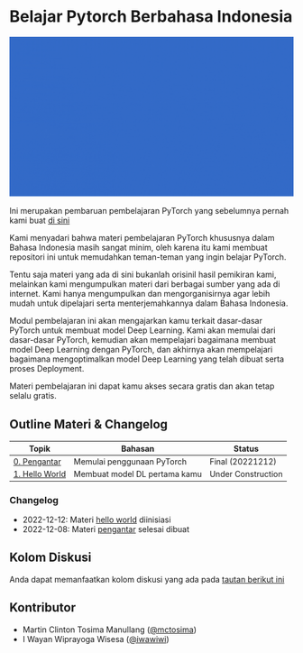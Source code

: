# Belajar Pytorch Berbahasa Indonesia

<div align="center">
<img src="https://raw.githubusercontent.com/mctosima/belajarpytorch/main/assets/Homebanner1080.gif" width="1080"/>
</div>

Ini merupakan pembaruan pembelajaran PyTorch yang sebelumnya pernah kami buat [di sini](https://github.com/mctosima/pengantarDLpytorch)

Kami menyadari bahwa materi pembelajaran PyTorch khususnya dalam Bahasa Indonesia masih sangat minim, oleh karena itu kami membuat repositori ini untuk memudahkan teman-teman yang ingin belajar PyTorch.

Tentu saja materi yang ada di sini bukanlah orisinil hasil pemikiran kami, melainkan kami mengumpulkan materi dari berbagai sumber yang ada di internet. Kami hanya mengumpulkan dan mengorganisirnya agar lebih mudah untuk dipelajari serta menterjemahkannya dalam Bahasa Indonesia.

Modul pembelajaran ini akan mengajarkan kamu terkait dasar-dasar PyTorch untuk membuat model Deep Learning. Kami akan memulai dari dasar-dasar PyTorch, kemudian akan mempelajari bagaimana membuat model Deep Learning dengan PyTorch, dan akhirnya akan mempelajari bagaimana mengoptimalkan model Deep Learning yang telah dibuat serta proses Deployment.

Materi pembelajaran ini dapat kamu akses secara gratis dan akan tetap selalu gratis.

## Outline Materi & Changelog

| **Topik**                                    | **Bahasan**                   | **Status**         |
| -------------------------------------------- | ----------------------------- | ------------------ |
| [0. Pengantar](./00_Pengantar.ipynb)         | Memulai penggunaan PyTorch    | Final (20221212)   |
| [1. Hello World](./01_HelloWorldnyaDL.ipynb) | Membuat model DL pertama kamu | Under Construction | 


### Changelog
- 2022-12-12: Materi [hello world](./01_HelloWorldnyaDL.ipynb) diinisiasi
- 2022-12-08: Materi [pengantar](./00_Pengantar.ipynb) selesai dibuat

## Kolom Diskusi
Anda dapat memanfaatkan kolom diskusi yang ada pada [tautan berikut ini](https://github.com/mctosima/belajarpytorch/discussions)

## Kontributor
- Martin Clinton Tosima Manullang ([@mctosima](https://github.com/mctosima))
- I Wayan Wiprayoga Wisesa ([@iwawiwi](https://github.com/iwawiwi))
